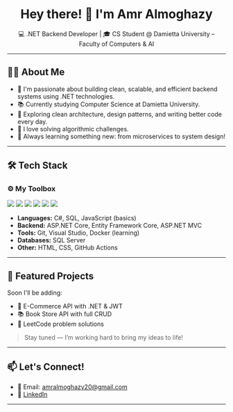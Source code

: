 <h1 align="center">Hey there! 👋 I'm Amr Almoghazy</h1>

<p align="center">
💻 .NET Backend Developer | 🎓 CS Student @ Damietta University – Faculty of Computers & AI  
</p>

---

## 👨‍💻 About Me

- 🧠 I'm passionate about building clean, scalable, and efficient backend systems using .NET technologies.
- 📚 Currently studying Computer Science at Damietta University.
- 🧪 Exploring clean architecture, design patterns, and writing better code every day.
- 🧩 I love solving algorithmic challenges.
- 🌱 Always learning something new: from microservices to system design!

---

## 🛠 Tech Stack

### ⚙️ My Toolbox
<p align="left">
  <img src="https://img.shields.io/badge/C%23-%23239120?style=for-the-badge&logo=c-sharp&logoColor=white" />
  <img src="https://img.shields.io/badge/.NET-512BD4?style=for-the-badge&logo=dotnet&logoColor=white" />
  <img src="https://img.shields.io/badge/SQL%20Server-CC2927?style=for-the-badge&logo=microsoftsqlserver&logoColor=white" />
  <img src="https://img.shields.io/badge/Git-F05032?style=for-the-badge&logo=git&logoColor=white" />
  <img src="https://img.shields.io/badge/GitHub-181717?style=for-the-badge&logo=github&logoColor=white" />
  <img src="https://img.shields.io/badge/Visual%20Studio-5C2D91?style=for-the-badge&logo=visualstudio&logoColor=white" />
</p>

- **Languages:** C#, SQL, JavaScript (basics)
- **Backend:** ASP.NET Core, Entity Framework Core, ASP.NET MVC
- **Tools:** Git, Visual Studio, Docker (learning)
- **Databases:** SQL Server
- **Other:** HTML, CSS, GitHub Actions

---

## 📌 Featured Projects

Soon I'll be adding:
- 🛒 E-Commerce API with .NET & JWT
- 📚 Book Store API with full CRUD
- 🧠 LeetCode problem solutions

> Stay tuned — I’m working hard to bring my ideas to life!

---


## 📫 Let's Connect!

- 📧 Email: amralmoghazy20@gmail.com
- 💼 [LinkedIn](https://www.linkedin.com/in/amralmoghazy)

---
